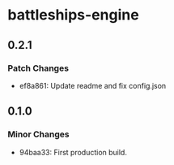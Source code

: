 # battleships-engine

## 0.2.1

### Patch Changes

-   ef8a861: Update readme and fix config.json

## 0.1.0

### Minor Changes

-   94baa33: First production build.
